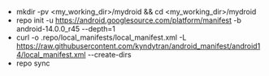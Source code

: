* mkdir -pv <my_working_dir>/mydroid && cd <my_working_dir>/mydroid
* repo init -u https://android.googlesource.com/platform/manifest -b android-14.0.0_r45 --depth=1
* curl -o .repo/local_manifests/local_manifest.xml -L https://raw.githubusercontent.com/kyndytran/android_manifest/android14/local_manifest.xml --create-dirs
* repo sync
